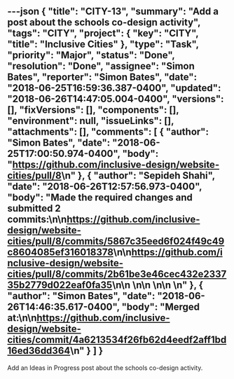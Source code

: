 ---json
{
  "title": "CITY-13",
  "summary": "Add a post about the schools co-design activity",
  "tags": "CITY",
  "project": {
    "key": "CITY",
    "title": "Inclusive Cities"
  },
  "type": "Task",
  "priority": "Major",
  "status": "Done",
  "resolution": "Done",
  "assignee": "Simon Bates",
  "reporter": "Simon Bates",
  "date": "2018-06-25T16:59:36.387-0400",
  "updated": "2018-06-26T14:47:05.004-0400",
  "versions": [],
  "fixVersions": [],
  "components": [],
  "environment": null,
  "issueLinks": [],
  "attachments": [],
  "comments": [
    {
      "author": "Simon Bates",
      "date": "2018-06-25T17:00:50.974-0400",
      "body": "<https://github.com/inclusive-design/website-cities/pull/8>\n"
    },
    {
      "author": "Sepideh Shahi",
      "date": "2018-06-26T12:57:56.973-0400",
      "body": "Made the required changes and submitted 2 commits:\n\n<https://github.com/inclusive-design/website-cities/pull/8/commits/5867c35eed6f024f49c49c8604085ef316018378>\n\n<https://github.com/inclusive-design/website-cities/pull/8/commits/2b61be3e46cec432e233735b2779d022eaf0fa35>\n\n \n\n \n\n \n"
    },
    {
      "author": "Simon Bates",
      "date": "2018-06-26T14:46:35.617-0400",
      "body": "Merged at:\n\n<https://github.com/inclusive-design/website-cities/commit/4a6213534f26fb62d4eedf2aff1bd16ed36dd364>\n"
    }
  ]
}
---
Add an Ideas in Progress post about the schools co-design activity.

        